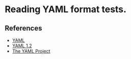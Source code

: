 # Reading YAML format tests.

## References

- [YAML](https://en.wikipedia.org/wiki/YAML)
- [YAML 1.2](https://yaml.org/)
- [The YAML Project](https://github.com/yaml/)
